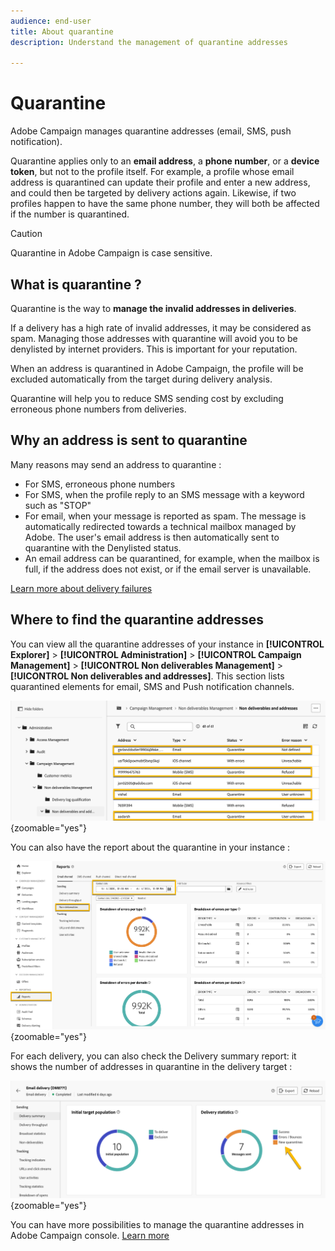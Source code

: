 ```yaml
---
audience: end-user
title: About quarantine
description: Understand the management of quarantine addresses

---
```

# Quarantine 

Adobe Campaign manages quarantine addresses (email, SMS, push notification).

Quarantine applies only to an **email address**, a **phone number**, or a **device token**, but not to the profile itself. For example, a profile whose email address is quarantined can update their profile and enter a new address, and could then be targeted by delivery actions again. Likewise, if two profiles happen to have the same phone number, they will both be affected if the number is quarantined. 


>[!CAUTION]
>
>Quarantine in Adobe Campaign is case sensitive.

## What is quarantine ?

Quarantine is the way to **manage the invalid addresses in deliveries**.

If a delivery has a high rate of invalid addresses, it may be considered as spam. Managing those addresses with quarantine will avoid you to be denylisted by internet providers. This is important for your reputation.

When an address is quarantined in Adobe Campaign, the profile will be excluded automatically from the target during delivery analysis. 

Quarantine will help you to reduce SMS sending cost by excluding erroneous phone numbers from deliveries.

## Why an address is sent to quarantine

Many reasons may send an address to quarantine : 

- For SMS, erroneous phone numbers
- For SMS, when the profile reply to an SMS message with a keyword such as "STOP"
- For email, when your message is reported as spam. The message is automatically redirected towards a technical mailbox managed by Adobe. The user's email address is then automatically sent to quarantine with the Denylisted status.
- An email address can be quarantined, for example, when the mailbox is full, if the address does not exist, or if the email server is unavailable.

[Learn more about delivery failures](https://experienceleague.adobe.com/en/docs/campaign-classic/using/sending-messages/monitoring-deliveries/understanding-delivery-failures)

## Where to find the quarantine addresses

You can view all the quarantine addresses of your instance in **[!UICONTROL Explorer]** > **[!UICONTROL Administration]** > **[!UICONTROL Campaign Management]** > **[!UICONTROL Non deliverables Management]** > **[!UICONTROL Non deliverables and addresses]**. This section lists quarantined elements for email, SMS and Push notification channels.

![](assets/quarantine_location.png){zoomable="yes"}

You can also have the report about the quarantine in your instance :

![](assets/quarantine_reports.png){zoomable="yes"}

For each delivery, you can also check the Delivery summary report: it shows the number of addresses in quarantine in the delivery target :

![](assets/quarantine_delivery.png){zoomable="yes"}

You can have more possibilities to manage the quarantine addresses in Adobe Campaign console. [Learn more](https://experienceleague.adobe.com/en/docs/campaign/campaign-v8/send/failures/quarantines#access-quarantined-addresses)
